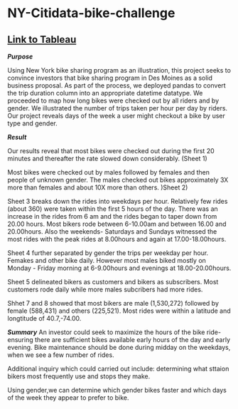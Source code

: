 # NY-Citidata-bike-challenge

## [Link to Tableau](https://public.tableau.com/views/NYcitidatachallenge/Story1?:language=en-US&publish=yes&:display_count=n&:origin=viz_share_link)

***Purpose***

Using New York bike sharing program as an illustration, this project seeks to convince investors that bike sharing program in Des Moines as a solid business proposal.
As part of the process, we deployed pandas to convert the trip duration column into an appropriate datetime datatype. We proceeded to map how long bikes were checked out by all riders and by gender. We illustrated the number of trips taken per hour per day by riders. Our project reveals days of the week a user might checkout a bike by user type and gender.

***Result***

Our results reveal that most bikes were checked out during the first 20 minutes and thereafter the rate slowed down considerably. (Sheet 1)

Most bikes were checked out by males followed by females and then people of unknown gender. The males checked out bikes approximately 3X more than females and about 10X more than others. )Sheet 2)

Sheet 3 breaks down the rides into weekdays per hour. Relatively few rides (about 360) were taken within the first 5 hours of the day. There was an increase in the rides from 6 am and the rides began to taper down from 20.00 hours. Most bikers rode between 6-10.00am and between 16.00 and 20.00hours. Also the weekends- Saturdays and Sundays witnessed the most rides with the peak rides at 8.00hours and again at 17.00-18.00hours.

Sheet 4 further separated by gender the trips per weekday per hour. Femakes and other bike daily. However most males biked mostly on Monday - Friday morning at 6-9.00hours and evenings at 18.00-20.00hours.

Sheet 5 delineated bikers as customers and bikers as subscribers. Most customers rode daily while more males subcribers had more rides.

Shhet 7 and 8 showed that most bikers are male (1,530,272) followed by female (588,431) and others (225,521).
Most rides were within a latitude and longtitude of 40.7,-74.00.



***Summary***
An investor could seek to maximize the hours of the bike ride- ensuring there are sufficient bikes available early hours of the day and early evening. Bike  maintenance should be done during midday on the weekdays, when we see a few number of rides.

Additional inquiry which could carried out include: determining what sttaion bikers most frequently use and stops they make.

Using gender,we can determine which gender bikes faster and which days of the week they appear to prefer to bike.
